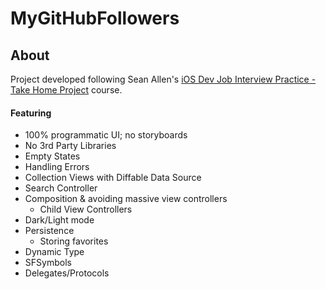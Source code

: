 # MyGitHubFollowers

## About
Project developed following Sean Allen's [iOS Dev Job Interview Practice - Take Home Project](https://seanallen.teachable.com) course.


#### Featuring
- 100% programmatic UI; no storyboards
- No 3rd Party Libraries
- Empty States
- Handling Errors
- Collection Views with Diffable Data Source
- Search Controller
- Composition & avoiding massive view controllers
  - Child View Controllers
- Dark/Light mode
- Persistence
  - Storing favorites
- Dynamic Type
- SFSymbols
- Delegates/Protocols
